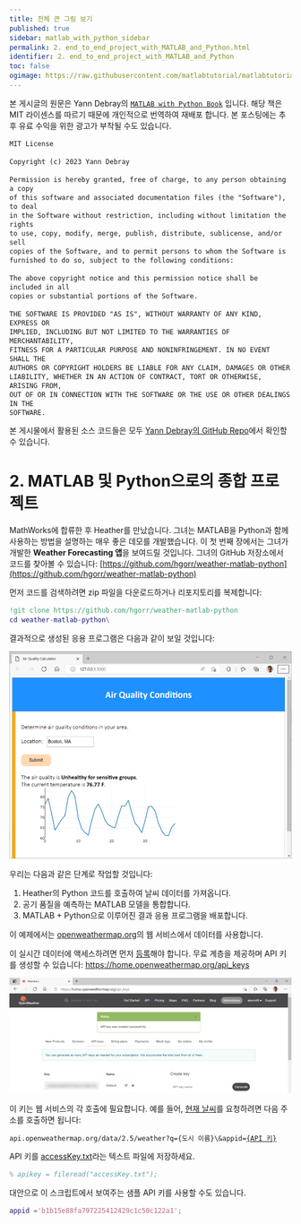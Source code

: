 ```yaml
---
title: 전체 큰 그림 보기
published: true
sidebar: matlab_with_python_sidebar
permalink: 2. end_to_end_project_with_MATLAB_and_Python.html
identifier: 2. end_to_end_project_with_MATLAB_and_Python
toc: false
ogimage: https://raw.githubusercontent.com/matlabtutorial/matlabtutorial.github.io/main/images/MATLAB_with_Python_Book/ogimage.jpg
---
```


본 게시글의 원문은 Yann Debray의 [`MATLAB with Python Book`](https://github.com/yanndebray/matlab-with-python-book) 입니다. 해당 책은 MIT 라이센스를 따르기 때문에 개인적으로 번역하여 재배포 합니다. 본 포스팅에는 추후 유료 수익을 위한 광고가 부착될 수도 있습니다.

    MIT License

    Copyright (c) 2023 Yann Debray

    Permission is hereby granted, free of charge, to any person obtaining a copy
    of this software and associated documentation files (the "Software"), to deal
    in the Software without restriction, including without limitation the rights
    to use, copy, modify, merge, publish, distribute, sublicense, and/or sell
    copies of the Software, and to permit persons to whom the Software is
    furnished to do so, subject to the following conditions:

    The above copyright notice and this permission notice shall be included in all
    copies or substantial portions of the Software.

    THE SOFTWARE IS PROVIDED "AS IS", WITHOUT WARRANTY OF ANY KIND, EXPRESS OR
    IMPLIED, INCLUDING BUT NOT LIMITED TO THE WARRANTIES OF MERCHANTABILITY,
    FITNESS FOR A PARTICULAR PURPOSE AND NONINFRINGEMENT. IN NO EVENT SHALL THE
    AUTHORS OR COPYRIGHT HOLDERS BE LIABLE FOR ANY CLAIM, DAMAGES OR OTHER
    LIABILITY, WHETHER IN AN ACTION OF CONTRACT, TORT OR OTHERWISE, ARISING FROM,
    OUT OF OR IN CONNECTION WITH THE SOFTWARE OR THE USE OR OTHER DEALINGS IN THE
    SOFTWARE.

본 게시물에서 활용된 소스 코드들은 모두 [Yann Debray의 GitHub Repo](https://github.com/yanndebray/matlab-with-python-book)에서 확인할 수 있습니다.

# 2. MATLAB 및 Python으로의 종합 프로젝트

MathWorks에 합류한 후 Heather를 만났습니다. 그녀는 MATLAB을 Python과 함께 사용하는 방법을 설명하는 매우 좋은 데모를 개발했습니다. 이 첫 번째 장에서는 그녀가 개발한 **Weather Forecasting 앱**을 보여드릴 것입니다. 그녀의 GitHub 저장소에서 코드를 찾아볼 수 있습니다: [https://github.com/hgorr/weather-matlab-python](https://github.com/hgorr/weather-matlab-python)

먼저 코드를 검색하려면 zip 파일을 다운로드하거나 리포지토리를 복제합니다:

```matlab
!git clone https://github.com/hgorr/weather-matlab-python
cd weather-matlab-python\
```

결과적으로 생성된 응용 프로그램은 다음과 같이 보일 것입니다:

<img src="https://raw.githubusercontent.com/matlabtutorial/matlabtutorial.github.io/main/images/MATLAB_with_Python_Book/image8.png" alt="Chart, line chart" />

우리는 다음과 같은 단계로 작업할 것입니다:


   1. Heather의 Python 코드를 호출하여 날씨 데이터를 가져옵니다.
   1. 공기 품질을 예측하는 MATLAB 모델을 통합합니다.
   1. MATLAB + Python으로 이루어진 결과 응용 프로그램을 배포합니다.


이 예제에서는 [openweathermap.org](https://openweathermap.org/)의 웹 서비스에서 데이터를 사용합니다.

이 실시간 데이터에 액세스하려면 먼저 [등록](https://home.openweathermap.org/users/sign_up)해야 합니다. 무료 계층을 제공하며 API 키를 생성할 수 있습니다: <https://home.openweathermap.org/api_keys>

<img src="https://raw.githubusercontent.com/matlabtutorial/matlabtutorial.github.io/main/images/MATLAB_with_Python_Book/image10.png" alt="website" />

이 키는 웹 서비스의 각 호출에 필요합니다. 예를 들어, [현재 날씨](https://openweathermap.org/current)를 요청하려면 다음 주소를 호출하면 됩니다:

`api.openweathermap.org/data/2.5/weather?q={도시 이름}\&appid=`[`{API 키}`](https://home.openweathermap.org/api_keys)

API 키를 [accessKey.txt](https://home.openweathermap.org/api_keys)라는 텍스트 파일에 저장하세요.

```matlab
% apikey = fileread("accessKey.txt");
```

대안으로 이 스크립트에서 보여주는 샘플 API 키를 사용할 수도 있습니다.

```matlab
appid ='b1b15e88fa797225412429c1c50c122a1';
```